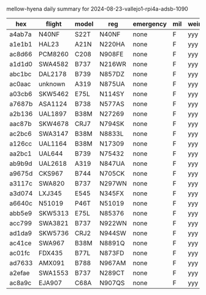 mellow-hyena daily summary for 2024-08-23-vallejo1-rpi4a-adsb-1090

|hex|flight|model|reg|emergency|mil|weirdo|
|--|--|--|--|--|--|--|
|a4ab7a|N40NF|S22T|N40NF|none|F|yyy|
|a1e1b1|HAL23|A21N|N220HA|none|F|yyy|
|ac8d66|PCM8260|C208|N908FE|none|F|yyy|
|a1d1d0|SWA4582|B737|N216WR|none|F|yyy|
|abc1bc|DAL2178|B739|N857DZ|none|F|yyy|
|ac0aac|unknown|A319|N875UA|none|F|yyy|
|a03cb6|SKW5462|E75L|N114SY|none|F|yyy|
|a7687b|ASA1124|B738|N577AS|none|F|yyy|
|a2b136|UAL1897|B38M|N27269|none|F|yyy|
|aac87b|SKW4678|CRJ7|N794SK|none|F|yyy|
|ac2bc6|SWA3147|B38M|N8833L|none|F|yyy|
|a126cc|UAL1164|B38M|N17309|none|F|yyy|
|aa2bc1|UAL644|B739|N75432|none|F|yyy|
|ab9b9d|UAL2618|A319|N847UA|none|F|yyy|
|a9675d|CKS967|B744|N705CK|none|F|yyy|
|a3117c|SWA820|B737|N297WN|none|F|yyy|
|a3d074|LXJ345|E545|N345FX|none|F|yyy|
|a6640c|N51019|P46T|N51019|none|F|yyy|
|abb5e9|SKW5313|E75L|N85376|none|F|yyy|
|acc799|SWA3821|B737|N922WN|none|F|yyy|
|ad1da9|SKW5736|CRJ2|N944SW|none|F|yyy|
|ac41ce|SWA967|B38M|N8891Q|none|F|yyy|
|ac01fc|FDX435|B77L|N873FD|none|F|yyy|
|ad7633|AMX091|B788|N967AM|none|F|yyy|
|a2efae|SWA1553|B737|N289CT|none|F|yyy|
|ac8a9c|EJA907|C68A|N907QS|none|F|yyy|
